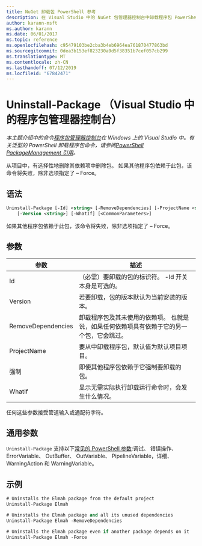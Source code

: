 ```yaml
---
title: NuGet 卸载包 PowerShell 参考
description: 在 Visual Studio 中的 NuGet 包管理器控制台中卸载程序包 PowerShell 命令参考。
author: karann-msft
ms.author: karann
ms.date: 06/01/2017
ms.topic: reference
ms.openlocfilehash: c95479103be2cba3b4eb6964ea761870477863bd
ms.sourcegitcommit: 0dea3b153ef823230a9d5f38351b7cef057cb299
ms.translationtype: MT
ms.contentlocale: zh-CN
ms.lasthandoff: 07/12/2019
ms.locfileid: "67842471"
---
```

# <a name="uninstall-package-package-manager-console-in-visual-studio"></a>Uninstall-Package （Visual Studio 中的程序包管理器控制台）

*本主题介绍中的命令[程序包管理器控制台](package-manager-console.md)在 Windows 上的 Visual Studio 中。有关泛型的 PowerShell 卸载程序包命令，请参阅[PowerShell PackageManagement 引用](/powershell/module/packagemanagement/?view=powershell-6)。*

从项目中，有选择性地删除其依赖项中删除包。 如果其他程序包依赖于此包，该命令将失败，除非选项指定了 – Force。

## <a name="syntax"></a>语法

```ps
Uninstall-Package [-Id] <string> [-RemoveDependencies] [-ProjectName <string>] [-Force]
    [-Version <string>] [-WhatIf] [<CommonParameters>]
```

如果其他程序包依赖于此包，该命令将失败，除非选项指定了 – Force。

## <a name="parameters"></a>参数

| 参数 | 描述 |
| --- | --- |
| Id | （必需）要卸载的包的标识符。 -Id 开关本身是可选的。 |
| Version | 若要卸载，包的版本默认为当前安装的版本。 |
| RemoveDependencies | 卸载程序包及其未使用的依赖项。 也就是说，如果任何依赖项具有依赖于它的另一个包，它会跳过。 |
| ProjectName | 要从中卸载程序包，默认值为默认项目项目。 |
| 强制 | 即使其他程序包依赖于它强制要卸载的包。 |
| WhatIf | 显示无需实际执行卸载运行命令时，会发生什么情况。 |

任何这些参数接受管道输入或通配符字符。

## <a name="common-parameters"></a>通用参数

`Uninstall-Package` 支持以下[常见的 PowerShell 参数](http://go.microsoft.com/fwlink/?LinkID=113216):调试、 错误操作、 ErrorVariable、 OutBuffer、 OutVariable、 PipelineVariable，详细、 WarningAction 和 WarningVariable。

## <a name="examples"></a>示例

```ps
# Uninstalls the Elmah package from the default project
Uninstall-Package Elmah

# Uninstalls the Elmah package and all its unused dependencies
Uninstall-Package Elmah -RemoveDependencies 

# Uninstalls the Elmah package even if another package depends on it
Uninstall-Package Elmah -Force
```
